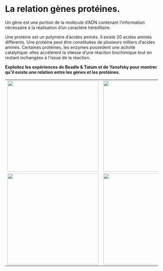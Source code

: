 # **La relation gènes protéines.**

Un gène est une portion de la molécule d’ADN contenant l’information nécessaire à la réalisation d’un caractère héréditaire.

Une protéine est un polymère d’acides aminés. Il existe 20 acides aminés différents. Une protéine peut être constituées de plusieurs milliers d’acides aminés. Certaines protéines, les enzymes possèdent une activité catalytique: elles accélèrent la vitesse d’une réaction biochimique tout en restant inchangées à l’issue de la réaction.

**Exploitez les expériences de Beadle & Tatum et de Yanofsky  pour montrer qu’il existe une relation entre les gènes et les protéines.**



<div align="center">

<table>

<tr>

<td><a href="https://ipfs.io/ipfs/QmTPfXwBtk5qgrJH3H8SEj2BXk3xRpshHxR8BXdg4PDweG"><img src="https://ipfs.io/ipfs/QmTPfXwBtk5qgrJH3H8SEj2BXk3xRpshHxR8BXdg4PDweG"  width=300></td> 


<td><a href="https://ipfs.io/ipfs/QmdNNeAjPdqS1WmSgDD2ZbdxXgSB9BHSSCGewVjdvRDBu1"><img src="https://ipfs.io/ipfs/QmdNNeAjPdqS1WmSgDD2ZbdxXgSB9BHSSCGewVjdvRDBu1"  width=300></td>


</tr>


<tr>

<td><a href="https://ipfs.io/ipfs/QmeRVAmHpdU82sfyNsmGQFaoi9W1t2DZX3Mt6HymVE7tnK"><img src="https://ipfs.io/ipfs/QmeRVAmHpdU82sfyNsmGQFaoi9W1t2DZX3Mt6HymVE7tnK"  width=300></td>

<td><a href="https://ipfs.io/ipfs/QmYa5c1dAZtd9wsUny2Q2UQjyN9ByynjXk2YrHjuVDA6bZ"><img src="https://ipfs.io/ipfs/QmYa5c1dAZtd9wsUny2Q2UQjyN9ByynjXk2YrHjuVDA6bZ"  width=300></td>


</tr>





</table>

</div>
